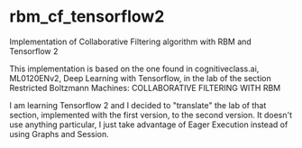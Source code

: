 # rbm_cf_tensorflow2
Implementation of Collaborative Filtering algorithm with RBM and Tensorflow 2

This implementation is based on the one found in cognitiveclass.ai, ML0120ENv2, Deep Learning with Tensorflow, in the lab of the section Restricted Boltzmann Machines: COLLABORATIVE FILTERING WITH RBM

I am learning Tensorflow 2 and I decided to "translate" the lab of that section, implemented with the first version, to the second version. It doesn't use anything particular, I just take advantage of Eager Execution instead of using Graphs and Session.

